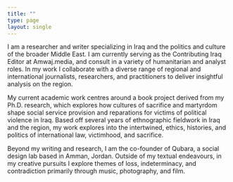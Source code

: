 ```yaml
---
title: ""
type: page
layout: single
---
```


I am a researcher and writer specializing in Iraq and the politics and culture of the broader Middle East. I am currently serving as the Contributing Iraq Editor at Amwaj.media, and consult in a variety of humanitarian and analyst roles. In my work I collaborate with a diverse range of regional and international journalists, researchers, and practitioners to deliver insightful analysis on the region.

My current academic work centres around a book project derived from my Ph.D. research, which explores how cultures of sacrifice and martyrdom shape social service provision and reparations for victims of political violence in Iraq. Based off several years of ethnographic fieldwork in Iraq and the region, my work explores into the intertwined, ethics, histories, and politics of international law, victimhood, and sacrifice. 

Beyond my writing and research, I am the co-founder of Qubara, a social design lab based in Amman, Jordan. Outside of my textual endeavours, in my creative pursuits I explore themes of loss, indeterminacy, and contradiction primarily through music, photography, and film. 